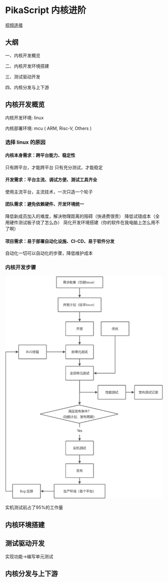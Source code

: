 # PikaScript 内核进阶

[视频连接](https://www.bilibili.com/video/BV12Z4y167SP)

## 大纲
一、内核开发概览

二、内核开发环境搭建

三、测试驱动开发

四、内核分发与上下游

## 内核开发概览
内核开发环境: linux

内核部署环境: mcu ( ARM, Risc-V, Others )
​

### 选择 linux 的原因
#### 内核本身需求：跨平台能力、稳定性
只有跨平台，才能跨平台
只有充分测试，才能稳定
​

#### 开发需求：平台主流、调试方便、测试工具齐全
使用主流平台，主流技术，一次只造一个轮子


#### 团队需求：避免依赖硬件、开发环境统一
降低新成员加入的难度，解决物理距离的阻碍（快递费很贵）
降低试错成本（全用硬件测试板子烧了怎么办）
简化开发环境搭建（你的软件在我电脑上怎么用不了啊）


#### 项目需求：易于部署自动化设施、CI-CD、易于软件分发
自动化一切可以自动化的步骤，降低维护成本

### 内核开发步骤

![](assets/yuque_diagram.jpg)

实机测试前占了95%的工作量
​

## 内核环境搭建


## 测试驱动开发
实现功能->编写单元测试
## 内核分发与上下游
